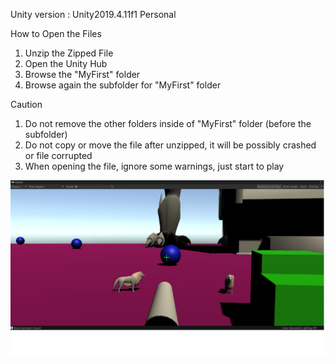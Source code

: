 Unity version : Unity2019.4.11f1 Personal <DX11>

How to Open the Files  
1. Unzip the Zipped File
2. Open the Unity Hub
3. Browse the "MyFirst" folder
4. Browse again the subfolder for "MyFirst" folder

Caution
1. Do not remove the other folders inside of "MyFirst" folder (before the subfolder)
2. Do not copy or move the file after unzipped, it will be possibly crashed or file corrupted
3. When opening the file, ignore some warnings, just start to play 

![alt text](https://github.com/engantung/UNITY/blob/main/1st%20Person%20Shooter/Figure%201.png?raw=true)
